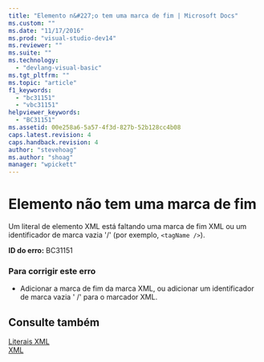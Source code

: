 ```yaml
---
title: "Elemento n&#227;o tem uma marca de fim | Microsoft Docs"
ms.custom: ""
ms.date: "11/17/2016"
ms.prod: "visual-studio-dev14"
ms.reviewer: ""
ms.suite: ""
ms.technology: 
  - "devlang-visual-basic"
ms.tgt_pltfrm: ""
ms.topic: "article"
f1_keywords: 
  - "bc31151"
  - "vbc31151"
helpviewer_keywords: 
  - "BC31151"
ms.assetid: 00e258a6-5a57-4f3d-827b-52b128cc4b08
caps.latest.revision: 4
caps.handback.revision: 4
author: "stevehoag"
ms.author: "shoag"
manager: "wpickett"
---
```

# Elemento n&#227;o tem uma marca de fim
Um literal de elemento XML está faltando uma marca de fim XML ou um identificador de marca vazia '\/' \(por exemplo, `<tagName />`\).  
  
 **ID do erro:** BC31151  
  
### Para corrigir este erro  
  
-   Adicionar a marca de fim da marca XML, ou adicionar um identificador de marca vazia ' \/' para o marcador XML.  
  
## Consulte também  
 [Literais XML](../../visual-basic/language-reference/xml-literals/index.md)   
 [XML](../../visual-basic/programming-guide/language-features/xml/index.md)